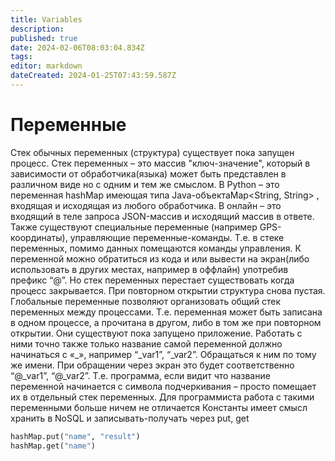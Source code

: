 ```yaml
---
title: Variables
description: 
published: true
date: 2024-02-06T08:03:04.834Z
tags: 
editor: markdown
dateCreated: 2024-01-25T07:43:59.587Z
---
```


# Переменные

Стек обычных переменных (структура) существует пока запущен процесс. Стек переменных – это массив "ключ-значение", который в зависимости от обработчика(языка) может быть представлен в различном виде но с одним и тем же смыслом.
В Python – это переменная hashMap имеющая типа Java-объектаMap<String, String> , входящая и исходящая из любого обработчика. В онлайн – это входящий в теле запроса JSON-массив и исходящий массив в ответе. Также существуют специальные переменные (например GPS-координаты), управляющие переменные-команды. 
Т.е. в стеке переменных, помимо данных помещаются команды управления. К переменной можно обратиться из кода и или вывести на экран(либо использовать в других местах, например в оффлайн) употребив префикс “@”. Но стек переменных перестает существовать когда процесс закрывается. При повторном открытии структура снова пустая. 
Глобальные переменные позволяют организовать общий стек переменных между процессами. Т.е. переменная может быть записана в одном процессе, а прочитана в другом, либо в том же при повторном открытии. Они существуют пока запущено приложение. Работать с ними точно также только название самой переменной должно начинаться с «_», например “_var1”, “_var2”. Обращаться к ним по тому же имени. При обращении через экран это будет соответственно “@_var1”, “@_var2”. Т.е. программа, если видит что название переменной начинается с символа подчеркивания – просто помещает их в отдельный стек переменных. Для программиста работа с такими переменными больше ничем не отличается Константы имеет смысл хранить в NoSQL и записывать-получать через put, get
```python
hashMap.put("name", "result")
hashMap.get("name")
```